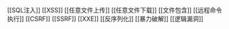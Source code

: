 [[SQL注入]]
[[XSS]]
[[任意文件上传]]
[[任意文件下载]]
[[文件包含]]
[[远程命令执行]]
[[CSRF]]
[[SSRF]]
[[XXE]]
[[反序列化]]
[[暴力破解]]
[[逻辑漏洞]]